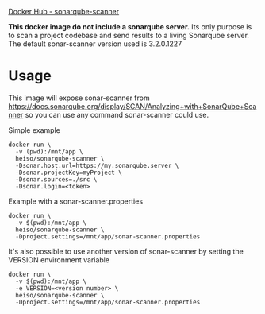 [Docker Hub - sonarqube-scanner](https://hub.docker.com/r/heiso/sonarqube-scanner)

**This docker image do not include a sonarqube server.**
Its only purpose is to scan a project codebase and send results to a living Sonarqube server.
The default sonar-scanner version used is 3.2.0.1227

# Usage
This image will expose sonar-scanner from https://docs.sonarqube.org/display/SCAN/Analyzing+with+SonarQube+Scanner so you can use any command sonar-scanner could use.

Simple example

```
docker run \
  -v (pwd):/mnt/app \
  heiso/sonarqube-scanner \
  -Dsonar.host.url=https://my.sonarqube.server \
  -Dsonar.projectKey=myProject \
  -Dsonar.sources=./src \
  -Dsonar.login=<token>
```

Example with a sonar-scanner.properties

```
docker run \
  -v $(pwd):/mnt/app \
  heiso/sonarqube-scanner \
  -Dproject.settings=/mnt/app/sonar-scanner.properties
```

It's also possible to use another version of sonar-scanner by setting the VERSION environment variable

```
docker run \
  -v $(pwd):/mnt/app \
  -e VERSION=<version number> \
  heiso/sonarqube-scanner \
  -Dproject.settings=/mnt/app/sonar-scanner.properties
```
